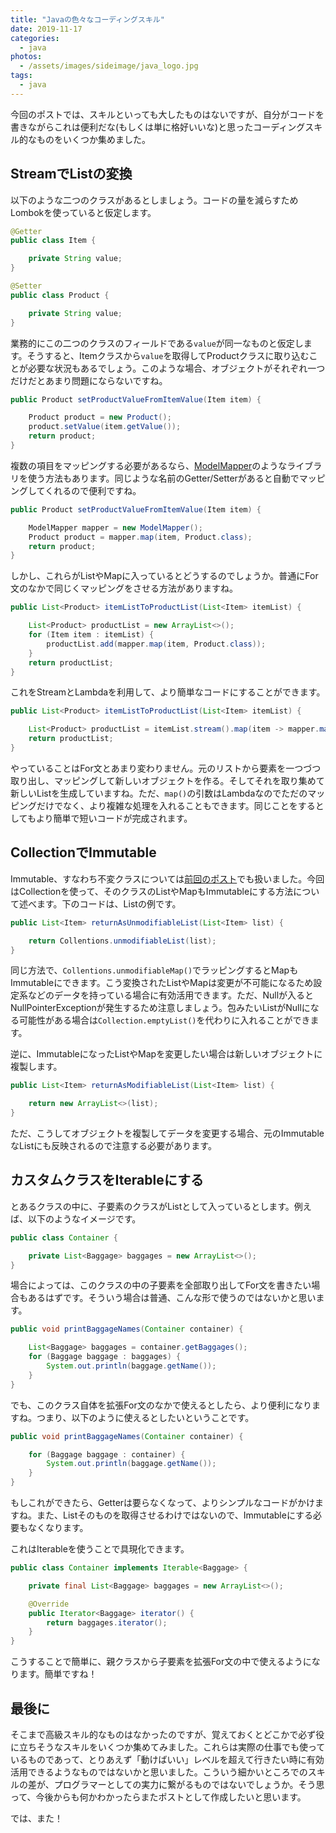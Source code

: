 ```yaml
---
title: "Javaの色々なコーディングスキル"
date: 2019-11-17
categories: 
  - java
photos:
  - /assets/images/sideimage/java_logo.jpg
tags:
  - java
---
```


今回のポストでは、スキルといっても大したものはないですが、自分がコードを書きながらこれは便利だな(もしくは単に格好いいな)と思ったコーディングスキル的なものをいくつか集めました。

## StreamでListの変換

以下のような二つのクラスがあるとしましょう。コードの量を減らすためLombokを使っていると仮定します。

```java
@Getter
public class Item {

    private String value;
}

@Setter
public class Product {

    private String value;
}
```

業務的にこの二つのクラスのフィールドである`value`が同一なものと仮定します。そうすると、Itemクラスから`value`を取得してProductクラスに取り込むことが必要な状況もあるでしょう。このような場合、オブジェクトがそれぞれ一つだけだとあまり問題にならないですね。

```java
public Product setProductValueFromItemValue(Item item) {

    Product product = new Product();
    product.setValue(item.getValue());
    return product;
}
```

複数の項目をマッピングする必要があるなら、[ModelMapper](http://modelmapper.org/)のようなライブラリを使う方法もあります。同じような名前のGetter/Setterがあると自動でマッピングしてくれるので便利ですね。

```java
public Product setProductValueFromItemValue(Item item) {

    ModelMapper mapper = new ModelMapper();
    Product product = mapper.map(item, Product.class);
    return product;
}
```

しかし、これらがListやMapに入っているとどうするのでしょうか。普通にFor文のなかで同じくマッピングをさせる方法がありますね。

```java
public List<Product> itemListToProductList(List<Item> itemList) {

    List<Product> productList = new ArrayList<>();
    for (Item item : itemList) {
        productList.add(mapper.map(item, Product.class));
    }
    return productList;
}
```

これをStreamとLambdaを利用して、より簡単なコードにすることができます。

```java
public List<Product> itemListToProductList(List<Item> itemList) {

    List<Product> productList = itemList.stream().map(item -> mapper.map(item, Product.class)).collect(Collectors.toList());
    return productList;
}
```

やっていることはFor文とあまり変わりません。元のリストから要素を一つづつ取り出し、マッピングして新しいオブジェクトを作る。そしてそれを取り集めて新しいListを生成していますね。ただ、`map()`の引数はLambdaなのでただのマッピングだけでなく、より複雑な処理を入れることもできます。同じことをするとしてもより簡単で短いコードが完成されます。

## CollectionでImmutable

Immutable、すなわち不変クラスについては[前回のポスト](../../../08/25/java-thinking-of-immutable)でも扱いました。今回はCollectionを使って、そのクラスのListやMapもImmutableにする方法について述べます。下のコードは、Listの例です。

```java
public List<Item> returnAsUnmodifiableList(List<Item> list) {

    return Collentions.unmodifiableList(list);
}
```

同じ方法で、`Collentions.unmodifiableMap()`でラッピングするとMapもImmutableにできます。こう変換されたListやMapは変更が不可能になるため設定系などのデータを持っている場合に有効活用できます。ただ、Nullが入るとNullPointerExceptionが発生するため注意しましょう。包みたいListがNullになる可能性がある場合は`Collection.emptyList()`を代わりに入れることができます。

逆に、ImmutableになったListやMapを変更したい場合は新しいオブジェクトに複製します。

```java
public List<Item> returnAsModifiableList(List<Item> list) {

    return new ArrayList<>(list);
}
```

ただ、こうしてオブジェクトを複製してデータを変更する場合、元のImmutableなListにも反映されるので注意する必要があります。

## カスタムクラスをIterableにする

とあるクラスの中に、子要素のクラスがListとして入っているとします。例えば、以下のようなイメージです。

```java
public class Container {

    private List<Baggage> baggages = new ArrayList<>();
}
```

場合によっては、このクラスの中の子要素を全部取り出してFor文を書きたい場合もあるはずです。そういう場合は普通、こんな形で使うのではないかと思います。

```java
public void printBaggageNames(Container container) {

    List<Baggage> baggages = container.getBaggages();
    for (Baggage baggage : baggages) {
        System.out.println(baggage.getName());
    }
}
```

でも、このクラス自体を拡張For文のなかで使えるとしたら、より便利になりますね。つまり、以下のように使えるとしたいということです。

```java
public void printBaggageNames(Container container) {

    for (Baggage baggage : container) {
        System.out.println(baggage.getName());
    }
}
```

もしこれができたら、Getterは要らなくなって、よりシンプルなコードがかけますね。また、Listそのものを取得させるわけではないので、Immutableにする必要もなくなります。

これはIterableを使うことで具現化できます。

```java
public class Container implements Iterable<Baggage> {

    private final List<Baggage> baggages = new ArrayList<>();

    @Override
    public Iterator<Baggage> iterator() {
        return baggages.iterator();
    }
}
```

こうすることで簡単に、親クラスから子要素を拡張For文の中で使えるようになります。簡単ですね！

## 最後に

そこまで高級スキル的なものはなかったのですが、覚えておくとどこかで必ず役に立ちそうなスキルをいくつか集めてみました。これらは実際の仕事でも使っているものであって、とりあえず「動けばいい」レベルを超えて行きたい時に有効活用できるようなものではないかと思いました。こういう細かいところでのスキルの差が、プログラマーとしての実力に繋がるものではないでしょうか。そう思って、今後からも何かわかったらまたポストとして作成したいと思います。

では、また！
